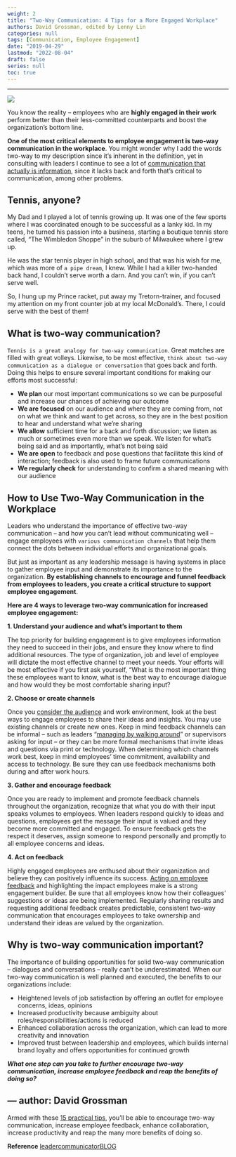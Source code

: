 ```yaml
---
weight: 2
title: "Two-Way Communication: 4 Tips for a More Engaged Workplace"
authors: David Grossman, edited by Lenny Lin
categories: null
tags: [Communication, Employee Engagement]
date: "2019-04-29"
lastmod: "2022-08-04"
draft: false
series: null
toc: true
---
```


<!--more-->

---
![](https://www.yourthoughtpartner.com/hs-fs/hubfs/Blog_images/2-way-communication-in-the-workplace.jpg?width=960&name=2-way-communication-in-the-workplace.jpg)

You know the reality – employees who are **highly engaged in their work** perform better than their less-committed counterparts and boost the organization’s bottom line.

**One of the most critical elements to employee engagement is two-way communication in the workplace**. You might wonder why I add the words two-way to my description since it’s inherent in the definition, yet in consulting with leaders I continue to see a lot of [communication that actually is information](https://www.yourthoughtpartner.com/blog/bid/53311/information-vs-communication), since it lacks back and forth that’s critical to communication, among other problems.

## Tennis, anyone?

My Dad and I played a lot of tennis growing up. It was one of the few sports where I was coordinated enough to be successful as a lanky kid. In my teens, he turned his passion into a business, starting a boutique tennis store called, “The Wimbledon Shoppe” in the suburb of Milwaukee where I grew up.

He was the star tennis player in high school, and that was his wish for me, which was more of `a pipe dream`, I knew. While I had a killer two-handed back hand, I couldn’t serve worth a darn. And you can’t win, if you can’t serve well.

So, I hung up my Prince racket, put away my Tretorn-trainer, and focused my attention on my front counter job at my local McDonald’s. There, I could serve with the best of them!

## What is two-way communication?

`Tennis is a great analogy for two-way communication`. Great matches are filled with great volleys. Likewise, to be most effective, `think about two-way communication as a dialogue or conversation` that goes back and forth. Doing this helps to ensure several important conditions for making our efforts most successful:

- **We plan** our most important communications so we can be purposeful and increase our chances of achieving our outcome
- **We are focused** on our audience and where they are coming from, not on what we think and want to get across, so they are in the best position to hear and understand what we’re sharing
- **We allow** sufficient time for a back and forth discussion; we listen as much or sometimes even more than we speak. We listen for what’s being said and as importantly, what’s not being said
- **We are open** to feedback and pose questions that facilitate this kind of interaction; feedback is also used to frame future communications
- **We regularly check** for understanding to confirm a shared meaning with our audience

## How to Use Two-Way Communication in the Workplace

Leaders who understand the importance of effective two-way communication – and how you can’t lead without communicating well – engage employees with `various communication channels` that help them connect the dots between individual efforts and organizational goals.

But just as important as any leadership message is having systems in place to gather employee input and demonstrate its importance to the organization. **By establishing channels to encourage and funnel feedback from employees to leaders, you create a critical structure to support employee engagement**.

**Here are 4 ways to leverage two-way communication for increased employee engagement:**

**1. Understand your audience and what’s important to them**

The top priority for building engagement is to give employees information they need to succeed in their jobs, and ensure they know where to find additional resources. The type of organization, job and level of employee will dictate the most effective channel to meet your needs. Your efforts will be most effective if you first ask yourself, “What is the most important thing these employees want to know, what is the best way to encourage dialogue and how would they be most comfortable sharing input?

**2. Choose or create channels**

Once you [consider the audience](https://www.yourthoughtpartner.com/blog/6-steps-for-effectively-connecting-with-your-audiences) and work environment, look at the best ways to engage employees to share their ideas and insights. You may use existing channels or create new ones. Keep in mind feedback channels can be informal – such as leaders “[managing by walking around](https://www.yourthoughtpartner.com/blog/management-by-walking-around-mbwa-what-effective-leaders-do)” or supervisors asking for input – or they can be more formal mechanisms that invite ideas and questions via print or technology. When determining which channels work best, keep in mind employees’ time commitment, availability and access to technology. Be sure they can use feedback mechanisms both during and after work hours.

**3. Gather and encourage feedback**

Once you are ready to implement and promote feedback channels throughout the organization, recognize that what you do with their input speaks volumes to employees. When leaders respond quickly to ideas and questions, employees get the message their input is valued and they become more committed and engaged. To ensure feedback gets the respect it deserves, assign someone to respond personally and promptly to all employee concerns and ideas.

**4. Act on feedback**

Highly engaged employees are enthused about their organization and believe they can positively influence its success. [Acting on employee feedback](https://www.yourthoughtpartner.com/blog/bid/72122/Taking-Action-On-Feedback-From-Employees) and highlighting the impact employees make is a strong engagement builder. Be sure that all employees know how their colleagues’ suggestions or ideas are being implemented. Regularly sharing results and requesting additional feedback creates predictable, consistent two-way communication that encourages employees to take ownership and understand their ideas are valued by the organization.

## Why is two-way communication important?

The importance of building opportunities for solid two-way communication – dialogues and conversations – really can’t be underestimated. When our two-way communication is well planned and executed, the benefits to our organizations include:

- Heightened levels of job satisfaction by offering an outlet for employee concerns, ideas, opinions
- Increased productivity because ambiguity about roles/responsibilities/actions is reduced
- Enhanced collaboration across the organization, which can lead to more creativity and innovation
- Improved trust between leadership and employees, which builds internal brand loyalty and offers opportunities for continued growth

***What one step can you take to further encourage two-way communication, increase employee feedback and reap the benefits of doing so?***

— author: David Grossman
---
Armed with these [15 practical tips](https://www.yourthoughtpartner.com/15-dos-and-donts-of-two-communication-tip-sheet), you’ll be able to encourage two-way communication, increase employee feedback, enhance collaboration, increase productivity and reap the many more benefits of doing so.

**Reference** [leadercommunicatorBLOG](https://www.yourthoughtpartner.com/blog/bid/59576/4-steps-to-increase-employee-engagement-through-two-way-communication)

